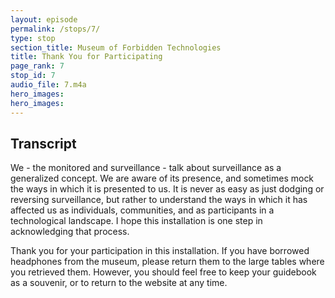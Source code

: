 ```yaml
---
layout: episode
permalink: /stops/7/
type: stop
section_title: Museum of Forbidden Technologies
title: Thank You for Participating
page_rank: 7
stop_id: 7
audio_file: 7.m4a
hero_images:
hero_images:
---
```


## Transcript

We - the monitored and surveillance - talk about surveillance as a generalized concept. We are aware of its presence, and sometimes mock the ways in which it is presented to us. It is never as easy as just dodging or reversing surveillance, but rather to understand the ways in which it has affected us as individuals, communities, and as participants in a technological landscape. I hope this installation is one step in acknowledging that process.

Thank you for your participation in this installation. If you have borrowed headphones from the museum, please return them to the large tables where you retrieved them. However, you should feel free to keep your guidebook as a souvenir, or to return to the website at any time.
